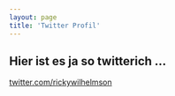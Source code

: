 ```yaml
---
layout: page
title: 'Twitter Profil'
---
```



## Hier ist es ja so twitterich ...

[twitter.com/rickywilhelmson](https://twitter.com/rickywilhelmson)
